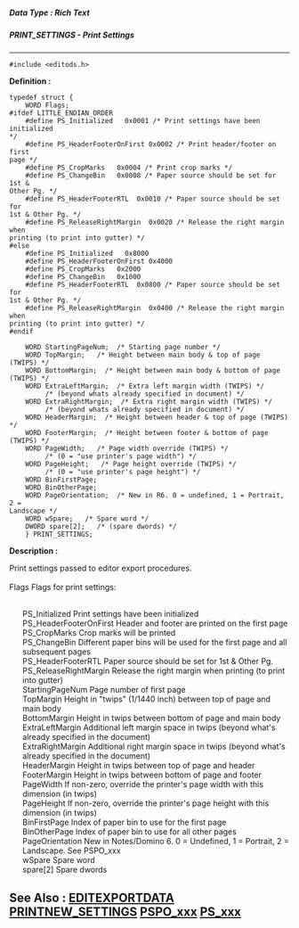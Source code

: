 ##### Data Type : Rich Text
##### PRINT_SETTINGS - Print Settings
---
```
#include <editods.h>
```

**Definition :**
```
typedef struct {
	WORD Flags;
#ifdef LITTLE_ENDIAN_ORDER
	#define PS_Initialized   0x0001 /* Print settings have been initialized 
*/
	#define PS_HeaderFooterOnFirst 0x0002 /* Print header/footer on first 
page */
	#define PS_CropMarks   0x0004 /* Print crop marks */
	#define PS_ChangeBin   0x0008 /* Paper source should be set for 1st & 
Other Pg. */
	#define PS_HeaderFooterRTL  0x0010 /* Paper source should be set for 
1st & Other Pg. */
	#define PS_ReleaseRightMargin  0x0020 /* Release the right margin when 
printing (to print into gutter) */
#else
	#define PS_Initialized   0x8000
	#define PS_HeaderFooterOnFirst 0x4000
	#define PS_CropMarks   0x2000
	#define PS_ChangeBin   0x1000
	#define PS_HeaderFooterRTL  0x0800 /* Paper source should be set for 
1st & Other Pg. */
	#define PS_ReleaseRightMargin  0x0400 /* Release the right margin when 
printing (to print into gutter) */
#endif

	WORD StartingPageNum;  /* Starting page number */
	WORD TopMargin;   /* Height between main body & top of page (TWIPS) */
	WORD BottomMargin;  /* Height between main body & bottom of page 
(TWIPS) */
	WORD ExtraLeftMargin;  /* Extra left margin width (TWIPS) */
	     /* (beyond whats already specified in document) */
	WORD ExtraRightMargin;  /* Extra right margin width (TWIPS) */
	     /* (beyond whats already specified in document) */
	WORD HeaderMargin;  /* Height between header & top of page (TWIPS) */
	WORD FooterMargin;  /* Height between footer & bottom of page (TWIPS) */
	WORD PageWidth;   /* Page width override (TWIPS) */
	     /* (0 = "use printer's page width") */
	WORD PageHeight;   /* Page height override (TWIPS) */
	     /* (0 = "use printer's page height") */
	WORD BinFirstPage;
	WORD BinOtherPage;
	WORD PageOrientation;  /* New in R6. 0 = undefined, 1 = Portrait, 2 = 
Landscape */
	WORD wSpare;   /* Spare word */
	DWORD spare[2];   /* (spare dwords) */
	} PRINT_SETTINGS;
```

**Description :**

Print settings passed to editor export procedures.<br>
<br>
Flags				Flags for print settings:		
<ul><br>
	PS_Initialized		Print settings have been initialized<br>
	PS_HeaderFooterOnFirst		Header and footer are printed on the first page<br>
	PS_CropMarks		Crop marks will be printed<br>
	PS_ChangeBin		Different paper bins will be used for the first page and all subsequent pages<br>
	PS_HeaderFooterRTL		Paper source should be set for 1st &amp; Other Pg.<br>
	PS_ReleaseRightMargin		Release the right margin when printing (to print into gutter)<br>
StartingPageNum	Page number of first page<br>
TopMargin	Height in &quot;twips&quot; (1/1440 inch) between top of page and main body<br>
BottomMargin	Height in twips between bottom of page and main body<br>
ExtraLeftMargin	Additional left margin space in twips (beyond what's already specified in the document)<br>
ExtraRightMargin	Additional right margin space in twips (beyond what's already specified in the document)<br>
HeaderMargin	Height in twips between top of page and header<br>
FooterMargin	Height in twips between bottom of page and footer<br>
PageWidth	If non-zero, override the printer's page width with this dimension (in twips)<br>
PageHeight	If non-zero, override the printer's page height with this dimension (in twips)<br>
BinFirstPage	Index of paper bin to use for the first page<br>
BinOtherPage	Index of paper bin to use for all other pages<br>
PageOrientation	New in Notes/Domino 6.  0 = Undefined, 1 = Portrait, 2 = Landscape. See PSPO_xxx<br>
wSpare			Spare word	<br>
spare[2]			Spare dwords</ul>



**See Also :**
[EDITEXPORTDATA](/domino-c-api-docs/reference/Data/EDITEXPORTDATA)
[PRINTNEW_SETTINGS](/domino-c-api-docs/reference/Data/PRINTNEW_SETTINGS)
[PSPO_xxx](/domino-c-api-docs/reference/Symb/PSPO_xxx)
[PS_xxx](/domino-c-api-docs/reference/Symb/PS_xxx)
---
